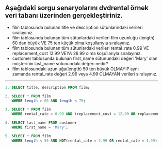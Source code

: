 ## Aşağıdaki sorgu senaryolarını dvdrental örnek veri tabanı üzerinden gerçekleştiriniz.

* film tablosunda bulunan title ve description sütunlarındaki verileri sıralayınız.
* film tablosunda bulunan tüm sütunlardaki verileri film uzunluğu (length) 60 dan büyük VE 75 ten küçük olma koşullarıyla sıralayınız.
* film tablosunda bulunan tüm sütunlardaki verileri rental_rate 0.99 VE replacement_cost 12.99 VEYA 28.99 olma koşullarıyla sıralayınız.
* customer tablosunda bulunan first_name sütunundaki değeri 'Mary' olan müşterinin last_name sütunundaki değeri nedir?
* film tablosundaki uzunluğu(length) 50 ten büyük OLMAYIP aynı zamanda rental_rate değeri 2.99 veya 4.99 OLMAYAN verileri sıralayınız.

---
```sql
1. SELECT title, description FROM film;
```
```sql
2. SELECT * FROM film
   WHERE length > 60 AND length < 75;
```
```sql
3. SELECT * FROM film
   WHERE rental_rate = 0.99 AND (replacement_cost = 12.99 OR replacement_cost = 28.99);
```
```sql
4. SELECT last_name FROM customer
   WHERE first_name = 'Mary';
```
```sql
5. SELECT * FROM film
   WHERE length < 50 AND NOT(rental_rate = 2.99 OR rental_rate = 4.99);
``` 

